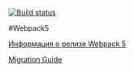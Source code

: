 [![Build status](https://ci.appveyor.com/api/projects/status/qejee4uniy4yugkl/branch/main?svg=true)](https://ci.appveyor.com/project/Nataliya2020/ahj-16-dom/branch/main)

#Webpack5

[Информация о релизе Webpack 5](https://webpack.js.org/blog/2020-10-10-webpack-5-release/)

[Migration Guide](https://webpack.js.org/migrate/5/)
